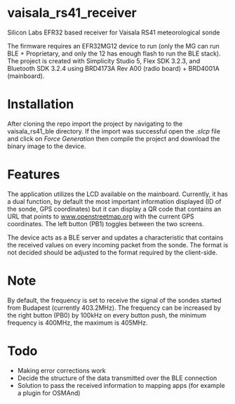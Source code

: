 # vaisala_rs41_receiver

Silicon Labs EFR32 based receiver for Vaisala RS41 meteorological sonde

The firmware requires an EFR32MG12 device to run (only the MG can run BLE + Proprietary, and only the 12 has enough flash to run the BLE stack). The project is created with Simplicity Studio 5, Flex SDK 3.2.3, and Bluetooth SDK 3.2.4 using BRD4173A Rev A00 (radio board) + BRD4001A (mainboard).

# Installation

After cloning the repo import the project by navigating to the vaisala_rs41_ble directory. If the import was successful open the *.slcp* file and click on *Force Generation* then compile the project and download the binary image to the device.

# Features

The application utilizes the LCD available on the mainboard. Currently, it has a dual function, by default the most important information displayed (ID of the sonde, GPS coordinates) but it can display a QR code that contains an URL that points to www.openstreetmap.org with the current GPS coordinates. The left button (PB1) toggles between the two screens.

The device acts as a BLE server and updates a characteristic that contains the received values on every incoming packet from the sonde. The format is not decided should be adjusted to the format required by the client-side.

# Note

By default, the frequency is set to receive the signal of the sondes started from Budapest (currently 403.2MHz). The frequency can be increased by the right button (PB0) by 100kHz on every button push, the minimum frequency is 400MHz, the maximum is 405MHz.

# Todo

- Making error corrections work
- Decide the structure of the data transmitted over the BLE connection
- Solution to pass the received information to mapping apps (for example a plugin for OSMAnd)
